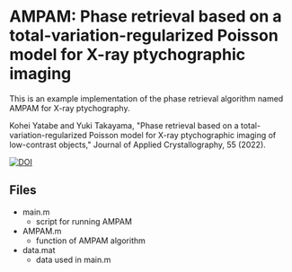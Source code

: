 # AMPAM: Phase retrieval based on a total-variation-regularized Poisson model for X-ray ptychographic imaging
This is an example implementation of the phase retrieval algorithm named AMPAM for X-ray ptychography.

Kohei Yatabe and Yuki Takayama, "Phase retrieval based on a total-variation-regularized Poisson model for X-ray ptychographic imaging of low-contrast objects," Journal of Applied Crystallography, 55 (2022).

[![DOI](https://zenodo.org/badge/507314619.svg)](https://zenodo.org/badge/latestdoi/507314619)

## Files
 - main.m
	 - script for running AMPAM
 - AMPAM.m
	 - function of AMPAM algorithm
 - data.mat
	 - data used in main.m
